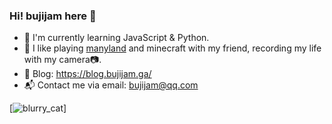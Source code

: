### Hi! bujijam here 👋

- 🌱 I'm currently learning JavaScript & Python.
- 💬 I like playing [manyland](https://manyland.com/) and minecraft with my friend, recording my life with my camera📷.
- 📝 Blog: https://blog.bujijam.ga/
- 📬 Contact me via email: [bujijam@qq.com](mailto://bujijam@qq.com/)

[![blurry_cat](https://s1.ax1x.com/2022/09/19/xCFhTJ.md.jpg)]

<!--
**bujijam/bujijam** is a ✨ _special_ ✨ repository because its `README.md` (this file) appears on your GitHub profile.

Here are some ideas to get you started:

- 🔭 I’m currently working on ...
- 🌱 I’m currently learning ...
- 👯 I’m looking to collaborate on ...
- 🤔 I’m looking for help with ...
- 💬 Ask me about ...
- 📫 How to reach me: ...
- 😄 Pronouns: ...
- ⚡ Fun fact: ...
-->
